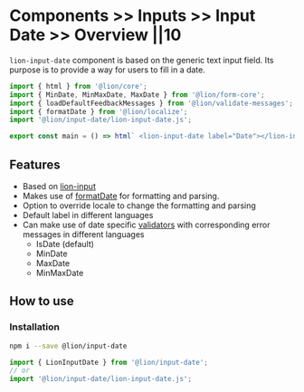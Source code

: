 # Components >> Inputs >> Input Date >> Overview ||10

`lion-input-date` component is based on the generic text input field. Its purpose is to provide a way for users to fill in a date.

```js script
import { html } from '@lion/core';
import { MinDate, MinMaxDate, MaxDate } from '@lion/form-core';
import { loadDefaultFeedbackMessages } from '@lion/validate-messages';
import { formatDate } from '@lion/localize';
import '@lion/input-date/lion-input-date.js';
```

```js preview-story
export const main = () => html` <lion-input-date label="Date"></lion-input-date> `;
```

## Features

- Based on [lion-input](/docs/components/inputs/input/overview/)
- Makes use of [formatDate](/docs/systems/localize/dates/) for formatting and parsing.
- Option to override locale to change the formatting and parsing
- Default label in different languages
- Can make use of date specific [validators](/docs/systems/form/validate/) with corresponding error messages in different languages
  - IsDate (default)
  - MinDate
  - MaxDate
  - MinMaxDate

## How to use

### Installation

```bash
npm i --save @lion/input-date
```

```js
import { LionInputDate } from '@lion/input-date';
// or
import '@lion/input-date/lion-input-date.js';
```

